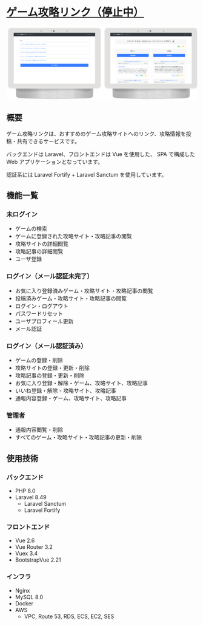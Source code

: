 # [ゲーム攻略リンク（停止中）](https://game-guide-links.com/)

![image](./disp.png)

## 概要

ゲーム攻略リンクは、おすすめのゲーム攻略サイトへのリンク、攻略情報を投稿・共有できるサービスです。

バックエンドは Laravel、フロントエンドは Vue を使用した、 SPA で構成した Web アプリケーションとなっています。

認証系には Laravel Fortify + Laravel Sanctum を使用しています。

## 機能一覧

### 未ログイン

- ゲームの検索
- ゲームに登録された攻略サイト・攻略記事の閲覧
- 攻略サイトの詳細閲覧
- 攻略記事の詳細閲覧
- ユーザ登録

### ログイン（メール認証未完了）

- お気に入り登録済みゲーム・攻略サイト・攻略記事の閲覧
- 投稿済みゲーム・攻略サイト・攻略記事の閲覧
- ログイン・ログアウト
- パスワードリセット
- ユーザプロフィール更新
- メール認証

### ログイン（メール認証済み）

- ゲームの登録・削除
- 攻略サイトの登録・更新・削除
- 攻略記事の登録・更新・削除
- お気に入り登録・解除 - ゲーム、攻略サイト、攻略記事
- いいね登録・解除 - 攻略サイト、攻略記事
- 通報内容登録 - ゲーム、攻略サイト、攻略記事

### 管理者

- 通報内容閲覧・削除
- すべてのゲーム・攻略サイト・攻略記事の更新・削除

## 使用技術

### バックエンド

- PHP 8.0
- Laravel 8.49
  - Laravel Sanctum
  - Laravel Fortify

### フロントエンド

- Vue 2.6
- Vue Router 3.2
- Vuex 3.4
- BootstrapVue 2.21

### インフラ

- Nginx
- MySQL 8.0
- Docker
- AWS
  - VPC, Route 53, RDS, ECS, EC2, SES

